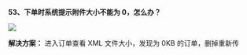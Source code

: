 <a name="bookmark52"></a>**53、下单时系统提示附件大小不能为 0，怎么办？**

![](Aspose.Words.e73c43fe-fde1-4168-803d-975613665666.056.jpeg)

**解决方案：** 进入订单查看 XML 文件大小，发现为 0KB 的订单，删掉重新传

